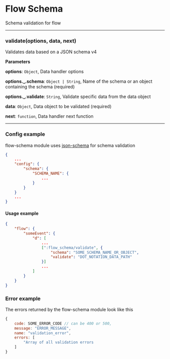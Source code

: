 # Flow Schema
Schema validation for flow


* * *

### validate(options, data, next) 

Validates data based on a JSON schema v4

**Parameters**

**options**: `Object`, Data handler options

**options._.schema**: `Object | String`, Name of the schema or an object containing the schema (required)

**options._.validate**: `String`, Validate specific data from the data object

**data**: `Object`, Data object to be validated (required)

**next**: `function`, Data handler next function


* * *

### Config example
flow-schema module uses [json-schema](http://json-schema.org/documentation.html) for schema validation

```JSON
{   
    ...
    "config": {
        "schema": {
            "SCHEMA_NAME": {
                ...
            }
        }
    }
    ...
}
```

#### Usage example

``` JSON
{
    "flow": {
        "someEvent": {
            "d": [
                ...
                [":flow_schema/validate", {
                    "schema": "SOME_SCHEMA_NAME_OR_OBJECT",
                    "validate": "DOT_NOTATION_DATA_PATH"
                }]
                ...
            ]
        }
    }
}
```

### Error example
The errors returned by the flow-schema module look like this

```javascript
{
    code: SOME_ERROR_CODE // can be 400 or 500,
    message: "ERROR_MESSAGE",
    name: "validation_error",
    errors: [
        "Array of all validation errors
    ]
}
```